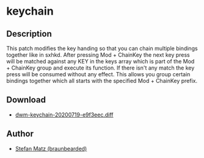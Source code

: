 keychain
====

Description
-----------
This patch modifies the key handing so that you can chain multiple bindings
together like in sxhkd. After pressing Mod + ChainKey the next key press
will be matched against any KEY in the keys array which is part of the Mod +
ChainKey group and execute its function. If there isn't any match the key press
will be consumed without any effect. This allows you group certain bindings
together which all starts with the specified Mod + ChainKey prefix.

Download
--------
* [dwm-keychain-20200719-e9f3eec.diff](dwm-keychain-20200719-e9f3eec.diff)

Author
------
* [Stefan Matz (braunbearded)](mailto:braunbearded1@gmail.com)
